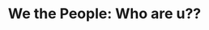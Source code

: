---
pid: PT377
title: 'We the People: Who are u??'
location_transcription: In windows on deadend streets
zipcode: '19147'
outside_phl: 
neighborhood: Queen Village,Bella Vista,Pennsport,Italian Market
age: '52'
age_range: 50-59
instagram: 
image_file_name: PT_377.jpg
proposal_transcription: |-
  Philly is a city of Dead End intersections/Alleys.  In windows in the center of the //T.// put mirror - something looks like 2 way mirror - reflective - you look at yourself in mirror (cause you always do...) and it activates video of portraits that pop up - including past movements, Rizzo, Random philadelphians - famous philadelphians - good + bad.  Image fades + you see yourself. Not judging those in past + present - yet asking who do you want to be for our city.

  (Where are we going? )
  R WE AT A DEAD END?
topic: History,Philadelphia
topic_summary: 0, 0
type: 2D,Infrastructure,Interactive,Space,Digital Project
keywords_other: Mirror, dead end, alleys, famous philadelphians, Rizzo, Frank Rizzo
credit: M
image_labels: 
twitter: 
facebook: 
permalink: "/monuments/pt377/"
layout: item-page
---
